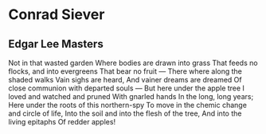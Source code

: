 # Conrad Siever
## Edgar Lee Masters
Not in that wasted garden
Where bodies are drawn into grass
That feeds no flocks, and into evergreens
That bear no fruit —
There where along the shaded walks
Vain sighs are heard,
And vainer dreams are dreamed
Of close communion with departed souls —
But here under the apple tree
I loved and watched and pruned
With gnarled hands
In the long, long years;
Here under the roots of this northern-spy
To move in the chemic change and circle of life,
Into the soil and into the flesh of the tree,
And into the living epitaphs
Of redder apples!